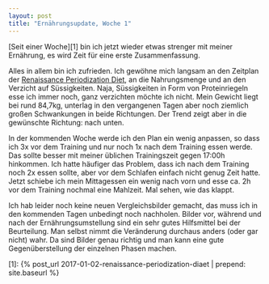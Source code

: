 ```yaml
---
layout: post
title: "Ernährungsupdate, Woche 1"
---
```

[Seit einer Woche][1] bin ich jetzt wieder etwas strenger mit meiner Ernährung, es wird Zeit für eine erste Zusammenfassung.

Alles in allem bin ich zufrieden. Ich gewöhne mich langsam an den Zeitplan der [Renaissance Periodization Diet][0], an die Nahrungsmenge und an den Verzicht auf Süssigkeiten. Naja, Süssigkeiten in Form von Proteinriegeln esse ich immer noch, ganz verzichten möchte ich nicht. Mein Gewicht liegt bei rund 84,7kg, unterlag in den vergangenen Tagen aber noch ziemlich großen Schwankungen in beide Richtungen. Der Trend zeigt aber in die gewünschte Richtung: nach unten.

In der kommenden Woche werde ich den Plan ein wenig anpassen, so dass ich 3x vor dem Training und nur noch 1x nach dem Training essen werde. Das sollte besser mit meiner üblichen Trainingszeit gegen 17:00h hinkommen. Ich hatte häufiger das Problem, dass ich nach dem Training noch 2x essen sollte, aber vor dem Schlafen einfach nicht genug Zeit hatte. Jetzt schiebe ich mein Mittagessen ein wenig nach vorn und esse ca. 2h vor dem Training nochmal eine Mahlzeit. Mal sehen, wie das klappt.

Ich hab leider noch keine neuen Vergleichsbilder gemacht, das muss ich in den kommenden Tagen unbedingt noch nachholen. Bilder vor, während und nach der Ernährungsumstellung sind ein sehr gutes Hilfsmittel bei der Beurteilung. Man selbst nimmt die Veränderung durchaus anders (oder gar nicht) wahr. Da sind Bilder genau richtig und man kann eine gute Gegenüberstellung der einzelnen Phasen machen.

[0]: https://renaissanceperiodization.com/
[1]: {% post_url 2017-01-02-renaissance-periodization-diaet | prepend: site.baseurl %}
